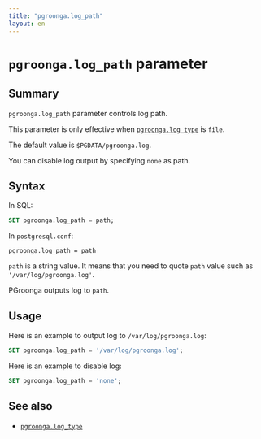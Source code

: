 ```yaml
---
title: "pgroonga.log_path"
layout: en
---
```


# `pgroonga.log_path` parameter

## Summary

`pgroonga.log_path` parameter controls log path.

This parameter is only effective when [`pgroonga.log_type`](log_type.html) is `file`.

The default value is `$PGDATA/pgroonga.log`.

You can disable log output by specifying `none` as path.

## Syntax

In SQL:

```sql
SET pgroonga.log_path = path;
```

In `postgresql.conf`:

```text
pgroonga.log_path = path
```

`path` is a string value. It means that you need to quote `path` value such as `'/var/log/pgroonga.log'`.

PGroonga outputs log to `path`.

## Usage

Here is an example to output log to `/var/log/pgroonga.log`:

```sql
SET pgroonga.log_path = '/var/log/pgroonga.log';
```

Here is an example to disable log:

```sql
SET pgroonga.log_path = 'none';
```

## See also

  * [`pgroonga.log_type`](log_type.html)
